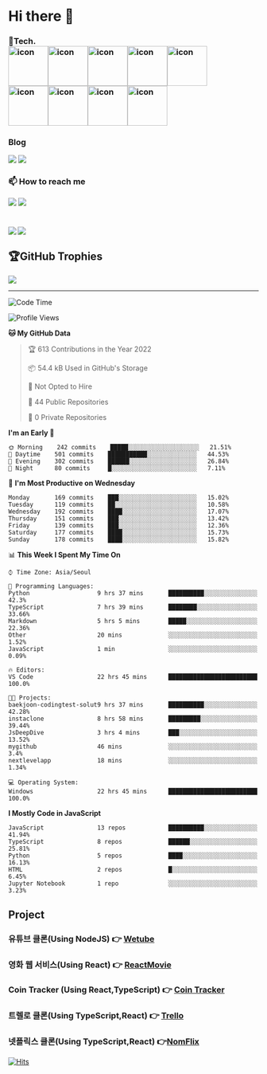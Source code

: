<h1 align="left">Hi there 👋</h1>

<h3 align="left">
 🌱Tech. <div style="display: flex; align-items: flex-start;"><img src="https://techstack-generator.vercel.app/ts-icon.svg" alt="icon" width="80" height="80" /><img src="https://techstack-generator.vercel.app/js-icon.svg" alt="icon" width="80" height="80" /><img src="https://techstack-generator.vercel.app/react-icon.svg" alt="icon" width="80" height="80" /><img src="https://techstack-generator.vercel.app/graphql-icon.svg" alt="icon" width="80" height="80" /><img src="https://techstack-generator.vercel.app/sass-icon.svg" alt="icon" width="80" height="80" /></div><div style="display: flex; align-items: flex-start;"><img src="https://techstack-generator.vercel.app/eslint-icon.svg" alt="icon" width="80" height="80" /><img src="https://techstack-generator.vercel.app/prettier-icon.svg" alt="icon" width="80" height="80" /><img src="https://techstack-generator.vercel.app/restapi-icon.svg" alt="icon" width="80" height="80" /><img src="https://techstack-generator.vercel.app/github-icon.svg" alt="icon" width="80" height="80" /></div></h1>

<!-- <img alt="HTML5" src ="https://img.shields.io/badge/HTML5-E34F26.svg?&style=for-the-badge&logo=HTML5&logoColor=white"/> <img alt="CSS3" src ="https://img.shields.io/badge/CSS3-1572B6.svg?&style=for-the-badge&logo=CSS3&logoColor=white"/> <img alt="TailWind CSS" src ="https://img.shields.io/badge/TailWind CSS-06B6D4.svg?&style=for-the-badge&logo=TailWind CSS&logoColor=white"/> <img alt="Styledcomponents" src ="https://img.shields.io/badge/Styledcomponents-DB7093.svg?&style=for-the-badge&logo=Styledcomponents&logoColor=white"/> <img alt="NextJS" src ="https://img.shields.io/badge/NextJS-000000.svg?&style=for-the-badge&logo=NextJS&logoColor=white"/> <img alt="GraphQL" src ="https://img.shields.io/badge/GraphQL-E10098.svg?&style=for-the-badge&logo=GraphQL&logoColor=white"/>
 <img alt="React" src ="https://img.shields.io/badge/React-61DAFB.svg?&style=for-the-badge&logo=React&logoColor=white"/>
 <img alt="Python" src ="https://img.shields.io/badge/Python-3776AB.svg?&style=for-the-badge&logo=Python&logoColor=white"/>
 <img alt="JavaScript" src ="https://img.shields.io/badge/JavaScript-F7DF1E.svg?&style=for-the-badge&logo=JavaScript&logoColor=white"/> <img alt="TypeScript" src ="https://img.shields.io/badge/TypeScript-3178C6.svg?&style=for-the-badge&logo=TypeScript&logoColor=white"/> -->
 


<h3 align="left">Blog</h3>
<a href="https://velog.io/@gktmd652" target="_blank"><img src="https://img.shields.io/badge/Velog-20C997?style=for-the-badge&logo=velog&logoColor=white"></a>
<a href="https://www.notion.so/Jeong-Ha-Seung-bec1eba698104e8b8157f5a0aec7221b" target="_blank"><img src="https://img.shields.io/badge/Notion-000000?style=for-the-badge&logo=Notion&logoColor=white"></a>


<h3 align="left">📫 How to reach me</h3>
<a href="mailto:gktmd653@gmail.com" target="_blank"><img src="https://img.shields.io/badge/gmail-EA4335?style=for-the-badge&logo=gmail&logoColor=white"></a>
<a href="https://www.linkedin.com/in/%ED%95%98%EC%8A%B9-%EC%A0%95-50b831229/" target="_blank"><img src="https://img.shields.io/badge/LinkedIn-0A66C2?style=for-the-badge&logo=LinkedIn&logoColor=white"></a>


#
<img align='left' src="http://mazassumnida.wtf/api/v2/generate_badge?boj=gktmd652">



![](https://github-readme-stats.vercel.app/api/top-langs/?username=HA-SEUNG-JEONG&theme=radical&hide_border=false&include_all_commits=false&count_private=false&layout=compact)

## 🏆GitHub Trophies
![](https://github-profile-trophy.vercel.app/?username=HA-SEUNG-JEONG&theme=radical&no-frame=false&no-bg=false&margin-w=4)

---
<!--START_SECTION:waka-->
![Code Time](http://img.shields.io/badge/Code%20Time-568%20hrs%2039%20mins-blue)

![Profile Views](http://img.shields.io/badge/Profile%20Views-61-blue)

**🐱 My GitHub Data** 

> 🏆 613 Contributions in the Year 2022
 > 
> 📦 54.4 kB Used in GitHub's Storage 
 > 
> 🚫 Not Opted to Hire
 > 
> 📜 44 Public Repositories 
 > 
> 🔑 0 Private Repositories  
 > 
**I'm an Early 🐤** 

```text
🌞 Morning    242 commits    █████░░░░░░░░░░░░░░░░░░░░   21.51% 
🌆 Daytime    501 commits    ███████████░░░░░░░░░░░░░░   44.53% 
🌃 Evening    302 commits    ██████░░░░░░░░░░░░░░░░░░░   26.84% 
🌙 Night      80 commits     █░░░░░░░░░░░░░░░░░░░░░░░░   7.11%

```
📅 **I'm Most Productive on Wednesday** 

```text
Monday       169 commits    ███░░░░░░░░░░░░░░░░░░░░░░   15.02% 
Tuesday      119 commits    ██░░░░░░░░░░░░░░░░░░░░░░░   10.58% 
Wednesday    192 commits    ████░░░░░░░░░░░░░░░░░░░░░   17.07% 
Thursday     151 commits    ███░░░░░░░░░░░░░░░░░░░░░░   13.42% 
Friday       139 commits    ███░░░░░░░░░░░░░░░░░░░░░░   12.36% 
Saturday     177 commits    ████░░░░░░░░░░░░░░░░░░░░░   15.73% 
Sunday       178 commits    ████░░░░░░░░░░░░░░░░░░░░░   15.82%

```


📊 **This Week I Spent My Time On** 

```text
⌚︎ Time Zone: Asia/Seoul

💬 Programming Languages: 
Python                   9 hrs 37 mins       ██████████░░░░░░░░░░░░░░░   42.3% 
TypeScript               7 hrs 39 mins       ████████░░░░░░░░░░░░░░░░░   33.66% 
Markdown                 5 hrs 5 mins        █████░░░░░░░░░░░░░░░░░░░░   22.36% 
Other                    20 mins             ░░░░░░░░░░░░░░░░░░░░░░░░░   1.52% 
JavaScript               1 min               ░░░░░░░░░░░░░░░░░░░░░░░░░   0.09%

🔥 Editors: 
VS Code                  22 hrs 45 mins      █████████████████████████   100.0%

🐱‍💻 Projects: 
baekjoon-codingtest-solut9 hrs 37 mins       ██████████░░░░░░░░░░░░░░░   42.28% 
instaclone               8 hrs 58 mins       █████████░░░░░░░░░░░░░░░░   39.44% 
JsDeepDive               3 hrs 4 mins        ███░░░░░░░░░░░░░░░░░░░░░░   13.52% 
mygithub                 46 mins             ░░░░░░░░░░░░░░░░░░░░░░░░░   3.4% 
nextlevelapp             18 mins             ░░░░░░░░░░░░░░░░░░░░░░░░░   1.34%

💻 Operating System: 
Windows                  22 hrs 45 mins      █████████████████████████   100.0%

```

**I Mostly Code in JavaScript** 

```text
JavaScript               13 repos            ██████████░░░░░░░░░░░░░░░   41.94% 
TypeScript               8 repos             ██████░░░░░░░░░░░░░░░░░░░   25.81% 
Python                   5 repos             ████░░░░░░░░░░░░░░░░░░░░░   16.13% 
HTML                     2 repos             █░░░░░░░░░░░░░░░░░░░░░░░░   6.45% 
Jupyter Notebook         1 repo              ░░░░░░░░░░░░░░░░░░░░░░░░░   3.23%

```




  
<h2>Project</h2>
 
### 유튜브 클론(Using NodeJS) 👉 [Wetube](https://wetube-reloads.herokuapp.com/)
### 영화 웹 서비스(Using React) 👉 [ReactMovie](https://ha-seung-jeong.github.io/reactmovie/)
### Coin Tracker (Using React,TypeScript) 👉 [Coin Tracker](https://ha-seung-jeong.github.io/reactmasterclass/)
### 트렐로 클론(Using TypeScript,React) 👉 [Trello](https://ha-seung-jeong.github.io/React-Trello/)
### 넷플릭스 클론(Using TypeScript,React) 👉[NomFlix](https://ha-seung-jeong.github.io/nomflix/)

[![Hits](https://hits.seeyoufarm.com/api/count/incr/badge.svg?url=https%3A%2F%2Fgithub.com%2FHA-SEUNG-JEONG%2FHA-SEUNG-JEONG&count_bg=%2379C83D&title_bg=%23555555&icon=&icon_color=%23E7E7E7&title=hits&edge_flat=false)](https://hits.seeyoufarm.com)
</div>
